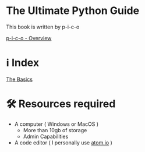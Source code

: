 # The Ultimate Python Guide

This book is written by p-i-c-o

[p-i-c-o - Overview](https://github.com/p-i-c-o)

# ℹ️ Index

[The Basics](The%20Ultimate%20Python%20Guide%20d271fdeb24384707add1d0c0fdf197e8/The%20Basics%20f90e1521060e4f4da6383c736ae2e894.md)

# 🛠️ Resources required

- A computer ( Windows or MacOS )
    - More than 10gb of storage
    - Admin Capabilities
- A code editor  ( I personally use [atom.io](http://atom.io) )